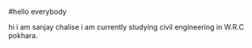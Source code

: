 #hello everybody

hi i am sanjay chalise i am currently studying civil engineering in W.R.C pokhara.
